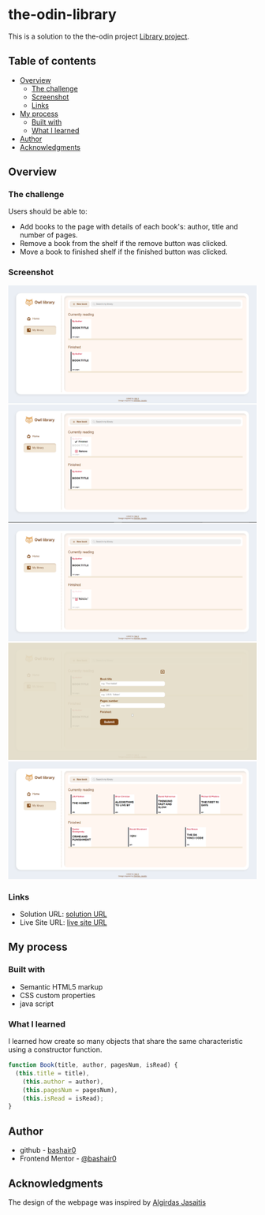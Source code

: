 # the-odin-library

This is a solution to the the-odin project [Library project](https://www.theodinproject.com/lessons/node-path-javascript-library).

## Table of contents

- [Overview](#overview)
  - [The challenge](#the-challenge)
  - [Screenshot](#screenshot)
  - [Links](#links)
- [My process](#my-process)
  - [Built with](#built-with)
  - [What I learned](#what-i-learned)
- [Author](#author)
- [Acknowledgments](#acknowledgments)

## Overview

### The challenge

Users should be able to:

- Add books to the page with details of each book's: author, title and number of pages.
- Remove a book from the shelf if the remove button was clicked.
- Move a book to finished shelf if the finished button was clicked.

### Screenshot

![](assets/images/solution1.png)
![](assets/images/solution2.png)
![](assets/images/solution5.png)
![](assets/images/solution3.png)
![](assets/images/solution4.png)

### Links

- Solution URL: [solution URL](https://github.com/bashair0/the-odin-library?tab=readme-ov-file)
- Live Site URL: [live site URL](https://bashair0.github.io/the-odin-library/)

## My process

### Built with

- Semantic HTML5 markup
- CSS custom properties
- java script

### What I learned

I learned how create so many objects that share the same characteristic using a constructor function.

```js
function Book(title, author, pagesNum, isRead) {
  (this.title = title),
    (this.author = author),
    (this.pagesNum = pagesNum),
    (this.isRead = isRead);
}
```

## Author

- github - [bashair0](https://github.com/bashair0)
- Frontend Mentor - [@bashair0](https://www.frontendmentor.io/profile/bashair0)

## Acknowledgments

The design of the webpage was inspired by [Algirdas Jasaitis](https://dribbble.com/AlgirdasJasaitis)
